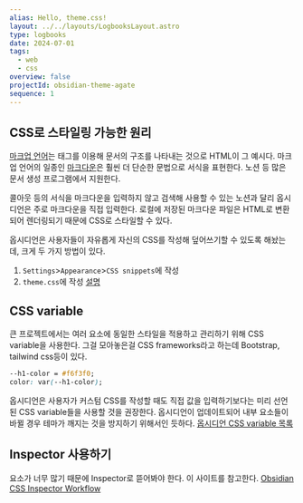 ```yaml
---
alias: Hello, theme.css!
layout: ../../layouts/LogbooksLayout.astro
type: logbooks
date: 2024-07-01
tags:
  - web
  - css
overview: false
projectId: obsidian-theme-agate
sequence: 1
---
```

## CSS로 스타일링 가능한 원리
[마크업 언어](https://en.wikipedia.org/wiki/Markup_language)는 태그를 이용해 문서의 구조를 나타내는 것으로 HTML이 그 예시다. 마크업 언어의 일종인 [마크다운](https://en.wikipedia.org/wiki/Markdown)은 훨씬 더 단순한 문법으로 서식을 표현한다. 노션 등 많은 문서 생성 프로그램에서 지원한다.

콜아웃 등의 서식을 마크다운을 입력하지 않고 검색해 사용할 수 있는 노션과 달리 옵시디언은 주로 마크다운을 직접 입력한다. 로컬에 저장된 마크다운 파일은 HTML로 변환되어 렌더링되기 때문에 CSS로 스타일할 수 있다.

옵시디언은 사용자들이 자유롭게 자신의 CSS를 작성해 덮어쓰기할 수 있도록 해놨는데, 크게 두 가지 방법이 있다.
1. `Settings`>`Appearance`>`CSS snippets`에 작성
2. `theme.css`에 작성 [설명](https://docs.obsidian.md/Themes/App+themes/Build+a+theme)

## CSS variable
큰 프로젝트에서는 여러 요소에 동일한 스타일을 적용하고 관리하기 위해 CSS variable을 사용한다. 그걸 모아놓은걸 CSS frameworks라고 하는데 Bootstrap, tailwind css등이 있다.
```css
--h1-color = #f6f3f0;
color: var(--h1-color);
```

옵시디언은 사용자가 커스텀 CSS를 작성할 때도 직접 값을 입력하기보다는 미리 선언된 CSS variable들을 사용할 것을 권장한다. 옵시디언이 업데이트되어 내부 요소들이 바뀔 경우 테마가 깨지는 것을 방지하기 위해서인 듯하다. [옵시디언 CSS variable 목록](https://docs.obsidian.md/Reference/CSS+variables/CSS+variables)

## Inspector 사용하기
요소가 너무 많기 때문에 Inspector로 뜯어봐야 한다. 이 사이트를 참고한다. [Obsidian CSS Inspector Workflow](https://forum.obsidian.md/t/obsidian-css-inspector-workflow/58178)